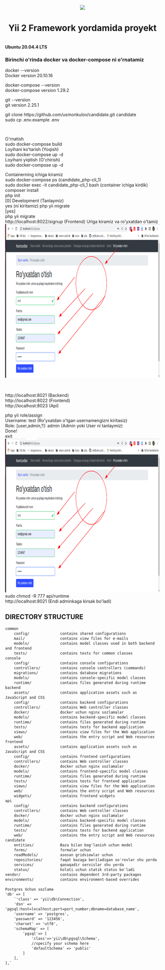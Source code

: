 <p align="center">
    <a href="https://github.com/yiisoft" target="_blank">
        <img src="https://avatars0.githubusercontent.com/u/993323" height="100px">
    </a>
    <h1 align="center">Yii 2 Framework yordamida proyekt</h1>
    <br>
    <b> Ubuntu 20.04.4 LTS </b>
    <br>
    <h3>Birinchi o'rinda <b>docker<b> va </b>docker-compose</b> ni o'rnatamiz</h3>
    <p>
        docker --version <br>
        Docker version 20.10.16
    </p>
    <p>
        docker-compose --version <br>
        docker-compose version 1.29.2
    </p>
    <p>
        git --version <br>
        git version 2.25.1
    </p>
    <p>
        git clone https://github.com/usmonkulov/candidate.git candidate <br>
        sudo cp .env.example .env <br>
    </p>    
    <br>
     <p>
        O'rnatish <br>
        sudo docker-compose build <br>
        Loyihani ko'tarish (Yoqish) <br>
        sudo docker-compose up -d <br>
        Loyihani yiqitish (O'chirish) <br>
        sudo docker-compose up -d <br>
    </p>    
    <p>
        Containerning ichiga kiramiz <br>
        sudo docker-compose ps (candidate_php-cli_1) <br>
        sudo docker exec -it candidate_php-cli_1 bash (container ichiga kirdik)<br>
        composer install <br>
        php init <br>
        [0] Development (Tanlaymiz) <br>
        yes (ni kiritamiz)
        php yii migrate <br>
        [yes] <br>
        php yii migrate <br>
        http://localhost:8022/signup (Frontend) Urlga kiramiz va ro'yxatdan o'tamiz<br>
        <img src="readme/1.png" height="500px">
    </p> <br>
    <p>
        http://localhost:8021 (Backend) <br> 
        http://localhost:8022 (Frontend) <br> 
        http://localhost:8023 (Api) <br> 
    </p>
    <p>
        php yii role/assign <br>
        Username: test (Ro'yxatdan o'tgan usernamengizni kiritasiz) <br>
        Role: [user,admin,?]: admin (Admin yoki User ni tanlaymiz) <br>
        Done! <br>
        exit <br>
        <img src="readme/1.png" height="500px">
        sudo chmod -R 777 api/runtime <br>
        http://localhost:8021 (Endi adminkaga kirsak bo'ladi) <br>
    </p>
</p>

DIRECTORY STRUCTURE
-------------------

```
common
    config/              contains shared configurations
    mail/                contains view files for e-mails
    models/              contains model classes used in both backend and frontend
    tests/               contains tests for common classes    
console
    config/              contains console configurations
    controllers/         contains console controllers (commands)
    migrations/          contains database migrations
    models/              contains console-specific model classes
    runtime/             contains files generated during runtime
backend
    assets/              contains application assets such as JavaScript and CSS
    config/              contains backend configurations
    controllers/         contains Web controller classes
    docker/              docker uchun nginx sozlamalar
    models/              contains backend-specific model classes
    runtime/             contains files generated during runtime
    tests/               contains tests for backend application    
    views/               contains view files for the Web application
    web/                 contains the entry script and Web resources
frontend
    assets/              contains application assets such as JavaScript and CSS
    config/              contains frontend configurations
    controllers/         contains Web controller classes
    docker/              docker uchun nginx sozlamalar
    models/              contains frontend-specific model classes
    runtime/             contains files generated during runtime
    tests/               contains tests for frontend application
    views/               contains view files for the Web application
    web/                 contains the entry script and Web resources
    widgets/             contains frontend widgets
api
    config/              contains backend configurations
    controllers/         contains Web controller classes
    docker/              docker uchun nginx sozlamalar
    models/              contains backend-specific model classes
    runtime/             contains files generated during runtime
    tests/               contains tests for backend application    
    web/                 contains the entry script and Web resources
candidate
    entities/            Baza bilan bog'lanish uchun model
    forms/               formalar uchun
    readModels/          asosan gridviewlar uchun
    repositories/        faqat bazaga beriladigan so'rovlar shu yerda
    services/            qanaqadir servislar shu yerda 
    status/              holati uchun statik status bo'ladi 
vendor/                  contains dependent 3rd-party packages
environments/            contains environment-based overrides

Postgres Uchun sozlama
'db' => [
    `'class' => 'yii\db\Connection',
    'dsn' => 'pgsql:host=localhost;port=port_number;dbname=database_name',
    'username' => 'postgres',
    'password' => '123456',
    'charset' => 'utf8',
    'schemaMap' => [
        'pgsql'=> [
            'class'=>'yii\db\pgsql\Schema',
            //specify your schema here
            'defaultSchema' => 'public'
        ]
    ],
],`
```

